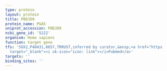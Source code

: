 ```yaml
---
type: protein
layout: protein
title: P0DJD9
protein_name: PGA5
uniprot_accession: P0DJD9
ncbi_gene_id: '5222'
organism: Homo sapiens
function: target gene
tfs: 'SOX2,P48431,6657,TRRUST,inferred by curator,&ensp;<a href="https://www.ncbi.nlm.nih.gov/pubmed/?term=17136346%5Buid%5D"
  target="_blank"><i uk-icon="icon: link"></i>Pubmed</a>'
targets: ''
binding_sites: ''
---
```

